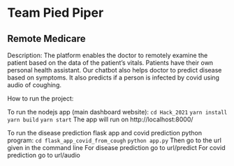 # Team Pied Piper

## Remote Medicare

Description:
The platform enables the doctor to remotely examine the patient based on the data of the patient’s vitals. Patients have their own personal health assistant. Our chatbot also helps doctor to predict disease based on symptoms.
It also predicts if a person is infected by covid using audio of coughing.

How to run the project:

To run the nodejs app (main dashboard website):
  `cd Hack_2021`
  `yarn install`
  `yarn build`
  `yarn start`
The app will run on http://localhost:8000/

To run the disease prediction flask app and covid prediction python program:
  `cd flask_app_covid_from_cough`
  `python app.py`
Then go to the url given in the command line
For disease prediction go to url/predict
For covid prediction go to url/audio
